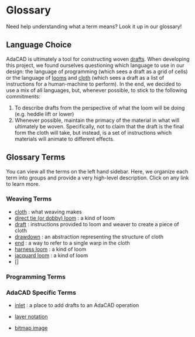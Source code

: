 # Glossary 

Need help understanding what a term means? Look it up in our glossary!

## Language Choice

AdaCAD is ultimately a tool for constructing woven [drafts](./draft). When developing this project, we found ourselves questioning which language to use in our design: the language of programming (which sees a draft as a grid of cells) or the language of [looms](./loom) and [cloth](./cloth) (which sees a draft as a list of instructions for a human-machine to perform). In the end, we decided to use a mix of all languages, but, whenever possible, to stick to the following commitments:

1. To describe drafts from the perspective of what the loom will be doing (e.g. heddle lift or lower) 
2. Whenever possible, maintain the primacy of the material in what will ultimately be woven. Specifically, not to claim that the draft is the final form the cloth will take, but instead, is a set of instructions which materials will animate to different effects. 


## Glossary Terms
You can view all the terms on the left hand sidebar. Here, we organize each term into groups and provide a very high-level description. Click on any link to learn more. 

### Weaving Terms
- [cloth](./cloth) : what weaving makes 
- [direct tie (or dobby) loom](./direct-tie-loom) : a kind of loom
- [draft](./draft) : instructions provided to loom and weaver to create a piece of cloth
- [drawdown](./drawdown) : an abstraction representing the structure of cloth
- [end](./end) : a way to refer to a single warp in the cloth
- [harness loom](./harness-loom) : a kind of loom
- [jacquard loom](./jacquard-loom) : a kind of loom
- []

### Programming Terms


### AdaCAD Specific Terms
- [inlet](./inlet) : a place to add drafts to an AdaCAD operation
- [layer notation](./la)


- [bitmap image](./bitmap-image.md)
